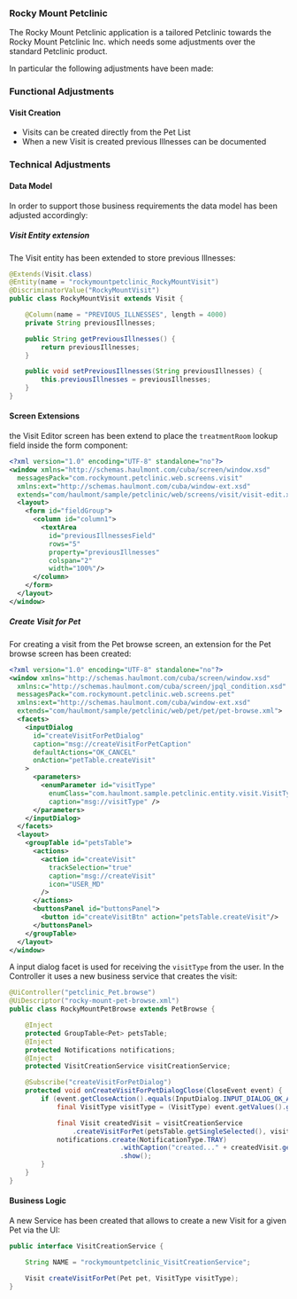 ### Rocky Mount Petclinic

The Rocky Mount Petclinic application is a tailored Petclinic towards the Rocky Mount Petclinic Inc. which needs some adjustments over the standard Petclinic product.

In particular the following adjustments have been made:

### Functional Adjustments

#### Visit Creation

* Visits can be created directly from the Pet List
* When a new Visit is created previous Illnesses can be documented


### Technical Adjustments

#### Data Model

In order to support those business requirements the data model has been adjusted accordingly:

##### Visit Entity extension
The Visit entity has been extended to store previous Illnesses:

```java
@Extends(Visit.class)
@Entity(name = "rockymountpetclinic_RockyMountVisit")
@DiscriminatorValue("RockyMountVisit")
public class RockyMountVisit extends Visit {

    @Column(name = "PREVIOUS_ILLNESSES", length = 4000)
    private String previousIllnesses;

    public String getPreviousIllnesses() {
        return previousIllnesses;
    }

    public void setPreviousIllnesses(String previousIllnesses) {
        this.previousIllnesses = previousIllnesses;
    }
}
```

#### Screen Extensions

the Visit Editor screen has been extend to place the `treatmentRoom` lookup field inside the form component:

```xml
<?xml version="1.0" encoding="UTF-8" standalone="no"?>
<window xmlns="http://schemas.haulmont.com/cuba/screen/window.xsd"
  messagesPack="com.rockymount.petclinic.web.screens.visit"
  xmlns:ext="http://schemas.haulmont.com/cuba/window-ext.xsd"
  extends="com/haulmont/sample/petclinic/web/screens/visit/visit-edit.xml">
  <layout>
    <form id="fieldGroup">
      <column id="column1">
        <textArea
          id="previousIllnessesField"
          rows="5"
          property="previousIllnesses"
          colspan="2"
          width="100%"/>
      </column>
    </form>
  </layout>
</window>
```

##### Create Visit for Pet

For creating a visit from the Pet browse screen, an extension for the Pet browse screen has been created:

```xml
<?xml version="1.0" encoding="UTF-8" standalone="no"?>
<window xmlns="http://schemas.haulmont.com/cuba/screen/window.xsd"
  xmlns:c="http://schemas.haulmont.com/cuba/screen/jpql_condition.xsd"
  messagesPack="com.rockymount.petclinic.web.screens.pet"
  xmlns:ext="http://schemas.haulmont.com/cuba/window-ext.xsd"
  extends="com/haulmont/sample/petclinic/web/pet/pet/pet-browse.xml">
  <facets>
    <inputDialog
      id="createVisitForPetDialog"
      caption="msg://createVisitForPetCaption"
      defaultActions="OK_CANCEL"
      onAction="petTable.createVisit"
    >
      <parameters>
        <enumParameter id="visitType"
          enumClass="com.haulmont.sample.petclinic.entity.visit.VisitType"
          caption="msg://visitType" />
      </parameters>
    </inputDialog>
  </facets>
  <layout>
    <groupTable id="petsTable">
      <actions>
        <action id="createVisit"
          trackSelection="true"
          caption="msg://createVisit"
          icon="USER_MD"
        />
      </actions>
      <buttonsPanel id="buttonsPanel">
        <button id="createVisitBtn" action="petsTable.createVisit"/>
      </buttonsPanel>
    </groupTable>
  </layout>
</window>
```

A input dialog facet is used for receiving the `visitType` from the user. In the Controller it uses a new business service that creates the visit:

```java
@UiController("petclinic_Pet.browse")
@UiDescriptor("rocky-mount-pet-browse.xml")
public class RockyMountPetBrowse extends PetBrowse {

    @Inject
    protected GroupTable<Pet> petsTable;
    @Inject
    protected Notifications notifications;
    @Inject
    protected VisitCreationService visitCreationService;

    @Subscribe("createVisitForPetDialog")
    protected void onCreateVisitForPetDialogClose(CloseEvent event) {
        if (event.getCloseAction().equals(InputDialog.INPUT_DIALOG_OK_ACTION)) {
            final VisitType visitType = (VisitType) event.getValues().get("visitType");

            final Visit createdVisit = visitCreationService
                .createVisitForPet(petsTable.getSingleSelected(), visitType);
            notifications.create(NotificationType.TRAY)
                            .withCaption("created..." + createdVisit.getId())
                            .show();
        }
    }
}
```


#### Business Logic

A new Service has been created that allows to create a new Visit for a given Pet via the UI:

```java
public interface VisitCreationService {

    String NAME = "rockymountpetclinic_VisitCreationService";

    Visit createVisitForPet(Pet pet, VisitType visitType);
}
```

